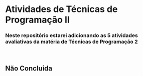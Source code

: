 # Atividades de Técnicas de Programação II
### Neste repositório estarei adicionando as 5 atividades avaliativas da matéria de Técnicas de Programação 2

<br>

## Não Concluida
